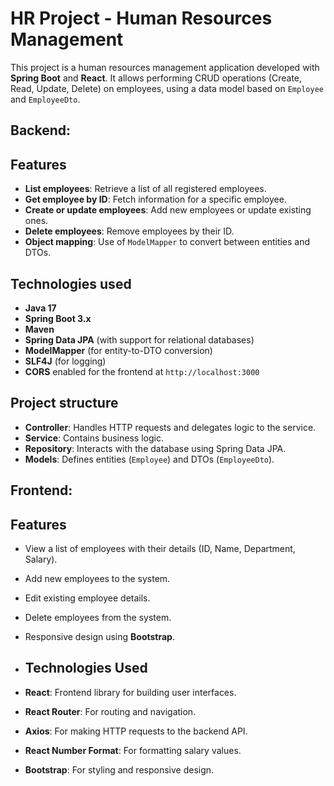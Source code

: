 # HR Project - Human Resources Management

This project is a human resources management application developed with **Spring Boot** and **React**. It allows performing CRUD operations (Create, Read, Update, Delete) on employees, using a data model based on `Employee` and `EmployeeDto`.

## Backend:
## Features

- **List employees**: Retrieve a list of all registered employees.
- **Get employee by ID**: Fetch information for a specific employee.
- **Create or update employees**: Add new employees or update existing ones.
- **Delete employees**: Remove employees by their ID.
- **Object mapping**: Use of `ModelMapper` to convert between entities and DTOs.

## Technologies used

- **Java 17**
- **Spring Boot 3.x**
- **Maven**
- **Spring Data JPA** (with support for relational databases)
- **ModelMapper** (for entity-to-DTO conversion)
- **SLF4J** (for logging)
- **CORS** enabled for the frontend at `http://localhost:3000`

## Project structure

- **Controller**: Handles HTTP requests and delegates logic to the service.
- **Service**: Contains business logic.
- **Repository**: Interacts with the database using Spring Data JPA.
- **Models**: Defines entities (`Employee`) and DTOs (`EmployeeDto`).

## Frontend:
## Features
- View a list of employees with their details (ID, Name, Department, Salary).
- Add new employees to the system.
- Edit existing employee details.
- Delete employees from the system.
- Responsive design using **Bootstrap**.

- ## Technologies Used

- **React**: Frontend library for building user interfaces.
- **React Router**: For routing and navigation.
- **Axios**: For making HTTP requests to the backend API.
- **React Number Format**: For formatting salary values.
- **Bootstrap**: For styling and responsive design.
